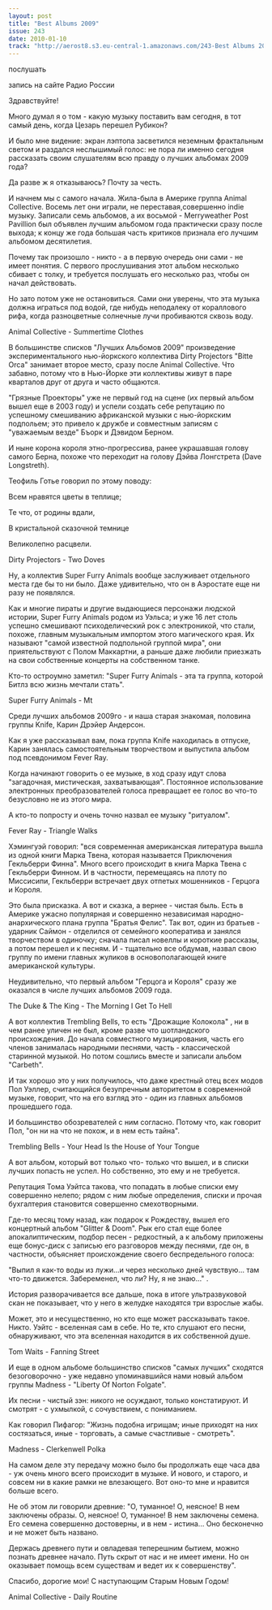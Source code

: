 ```yaml
---
layout: post
title: "Best Albums 2009"
issue: 243
date: 2010-01-10
track: "http://aerost8.s3.eu-central-1.amazonaws.com/243-Best Albums 2009.mp3"
---
```


послушать

запись на сайте Радио России

Здравствуйте!

Много думал я о том - какую музыку поставить вам сегодня, в тот самый день, когда Цезарь перешел Рубикон?

И было мне видение: экран лэптопа засветился неземным фрактальным светом и раздался неслышимый голос: не пора ли именно сегодня рассказать своим слушателям всю правду о лучших альбомах 2009 года?

Да разве ж я отказываюсь? Почту за честь.

И начнем мы с самого начала. Жила-была в Америке группа Animal Collective. Восемь лет они играли, не переставая,совершенно indie музыку. Записали семь альбомов, а их восьмой - Merryweather Post Pavillion был объявлен лучшим альбомом года практически сразу после выхода; к концу же года большая часть критиков признала его лучшим альбомом десятилетия.

Почему так произошло - никто - а в первую очередь они сами - не имеет понятия. С первого прослушивания этот альбом несколько сбивает с толку, и требуется послушать его несколько раз, чтобы он начал действовать.

Но зато потом уже не остановиться. Сами они уверены, что эта музыка должна играться под водой, где нибудь неподалеку от кораллового рифа, когда разноцветные солнечные лучи пробиваются сквозь воду.

Animal Collective - Summertime Clothes

В большинстве списков "Лучших Альбомов 2009" произведение экспериментального нью-йоркского коллектива Dirty Projectors "Bitte Orca" занимает второе место, сразу после Animal Collective. Что забавно, потому что в Нью-Йорке эти коллективы живут в паре кварталов друг от друга и часто общаются.

"Грязные Проекторы" уже не первый год на сцене (их первый альбом вышел еще в 2003 году) и успели создать себе репутацию по успешному смешиванию африканской музыки с нью-йоркским подпольем; это привело к дружбе и совместным записям с "уважаемым везде" Бъорк и Дэвидом Берном.

И ныне корона короля этно-прогрессива, ранее украшавшая голову самого Берна, похоже что переходит на голову Дэйва Лонгстрета (Dave Longstreth).

Теофиль Готье говорил по этому поводу:

Всем нравятся цветы в теплице;

Те что, от родины вдали,

В кристальной сказочной темнице

Великолепно расцвели.

Dirty Projectors - Two Doves

Ну, а коллектив Super Furry Animals вообще заслуживает отдельного места где бы то ни было. Даже удивительно, что он в Аэростате еще ни разу не появлялся.

Как и многие пираты и другие выдающиеся персонажи людской истории, Super Furry Animals родом из Уэльса; и уже 16 лет столь успешно смешивают психоделический рок с электроникой, что стали, похоже, главным музыкальным импортом этого магического края. Их называют "самой известной подпольной группой мира", они приятельствуют с Полом Маккартни, а раньше даже любили приезжать на свои собственные концерты на собственном танке.

Кто-то остроумно заметил: "Super Furry Animals - эта та группа, которой Битлз всю жизнь мечтали стать".

Super Furry Animals - Mt

Среди лучших альбомов 2009го - и наша старая знакомая, половина группы Knife, Карин Дрэйер Андерсон.

Как я уже рассказывал вам, пока группа Knife находилась в отпуске, Карин занялась самостоятельным творчеством и выпустила альбом под псевдонимом Fever Ray.

Когда начинают говорить о ее музыке, в ход сразу идут слова "загадочная, мистическая, захватывающая". Постоянное использование электронных преобразователей голоса превращает ее голос во что-то безусловно не из этого мира.

А кто-то попросту и очень точно назвал ее музыку "ритуалом".

Fever Ray - Triangle Walks

Хэмингуэй говорил: "вся современная американская литература вышла из одной книги Марка Твена, которая называется Приключения Гекльберри Финна". Много всего происходит в книга Марка Твена с Гекльберри Финном. И в частности, перемещаясь на плоту по Миссисипи, Гекльберри встречает двух отпетых мошенников - Герцога и Короля.

Это была присказка. А вот и сказка, а вернее - чистая быль. Есть в Америке ужасно популярная и совершенно независимая народно-анархического плана группа "Братья Фелис". Так вот, один из братьев - ударник Саймон - отделился от семейного кооператива и занялся творчеством в одиночку; сначала писал новеллы и короткие рассказы, а потом перешел и к песням. И - тщательно все обдумав, назвал свою группу по имени главных жуликов в основополагающей книге американской культуры.

Неудивительно, что первый альбом "Герцога и Короля" сразу же оказался в числе лучших альбомов 2009 года.

The Duke & The King - The Morning I Get To Hell

А вот коллектив Trembling Bells, то есть "Дрожащие Колокола" , ни в чем ранее уличен не был, кроме разве что шотландского происхождения. До начала совместного музицирования, часть его членов занималась народными песнями, часть - классической старинной музыкой. Но потом сошлись вместе и записали альбом "Carbeth".

И так хорошо это у них получилось, что даже крестный отец всех модов Пол Уэллер, считающийся безупречным авторитетом в современной музыке, говорит, что на его взгляд это - один из главных альбомов прошедшего года.

И большинство обозревателей с ним согласно. Потому что, как говорит Пол, "он ни на что не похож, и в нем есть тайна".

Trembling Bells - Your Head Is the House of Your Tongue

А вот альбом, который вот только что- только что вышел, и в списки лучших попасть не успел. Но собственно, это ему и не требуется.

Репутация Тома Уэйтса такова, что попадать в любые списки ему совершенно нелепо; рядом с ним любые определения, списки и прочая бухгалтерия становится совершенно смехотворными.

Где-то месяц тому назад, как подарок к Рождеству, вышел его концертный альбом "Glitter & Doom". Рык его стал еще более апокалиптическим, подбор песен - редкостный, а к альбому приложены еще бонус-диск с записью его разговоров между песнями, где он, в частности, объясняет происхождение своего беспредельного голоса:

"Выпил я как-то воды из лужи...и через несколько дней чувствую... там что-то движется. Забеременел, что ли? Ну, я не знаю..." .

История разворачивается все дальше, пока в итоге ультразвуковой скан не показывает, что у него в желудке находятся три взрослые жабы.

Может, это и несущественно, но кто еще может рассказывать такое. Никто. Уэйтс - вселенная сам в себе. Но те, кто слушают его песни, обнаруживают, что эта вселенная находится в их собственной душе.

Tom Waits - Fanning Street

И еще в одном альбоме большинство списков "самых лучших" сходятся безоговорочно - уже недавно упоминавшийся нами новый альбом группы Madness - "Liberty Of Norton Folgate".

Их песни - чистый зэн: никого не осуждают, только констатируют. И смотрят - с ухмылкой, с сочувствием, с пониманием.

Как говорил Пифагор: "Жизнь подобна игрищам; иные приходят на них состязаться, иные - торговать, а самые счастливые - смотреть".

Madness - Clerkenwell Polka

На самом деле эту передачу можно было бы продолжать еще часа два - уж очень много всего происходит в музыке. И нового, и старого, и совсем ни в какие рамки не влезающего. Вот оно-то мне и нравится больше всего.

Не об этом ли говорили древние: "О, туманное! О, неясное! В нем заключены образы. О, неясное! О, туманное! В нем заключены семена. Его семена совершенно достоверны, и в нем - истина... Оно бесконечно и не может быть названо.

Держась древнего пути и овладевая теперешним бытием, можно познать древнее начало. Путь скрыт от нас и не имеет имени. Но он оказывает помощь всем существам и ведет их к совершенству".

Спасибо, дорогие мои! С наступающим Старым Новым Годом!

Animal Collective - Daily Routine
